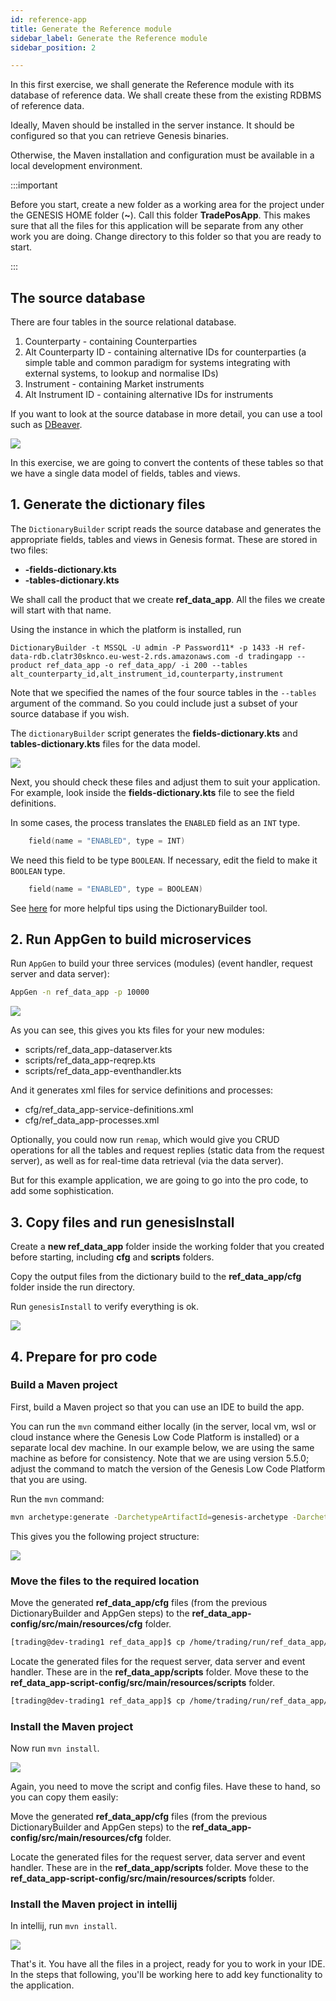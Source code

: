 ```yaml
---
id: reference-app
title: Generate the Reference module
sidebar_label: Generate the Reference module
sidebar_position: 2

---
```

In this first exercise, we shall generate the Reference module with its database of reference data. We shall create these from the existing RDBMS of reference data.

<!-- TODO - run from CLI tool instead, should be elsewhere in docs and reference-->
Ideally, Maven should be installed in the server instance. It should be configured so that you can retrieve Genesis binaries.

Otherwise, the Maven installation and configuration must be available in a local development environment.

:::important

Before you start, create a new folder as a working area for the project under the GENESIS HOME folder (**~**). Call this folder **TradePosApp**. This makes sure that all the files for this application will be separate from any other work you are doing. Change directory to this folder so that you are ready to start.

:::

<!--TODO Rename to ref-data-app throughout - 5.6.2 when CLI tool ready-->


## The source database

There are four tables in the source relational database. 

1. Counterparty - containing Counterparties
2. Alt Counterparty ID - containing alternative IDs for counterparties (a simple table and common paradigm for systems integrating with external systems, to lookup and normalise IDs)
3. Instrument - containing Market instruments
4. Alt Instrument ID - containing alternative IDs for instruments
<!-- TODO move this to refer to branching model -->
<!-- TODO link to docker image for running it as an option -->
If you want to look at the source database in more detail, you can use a tool such as [DBeaver](https://dbeaver.com/).

![](/img/reference-data-dbeaver.png)

In this exercise, we are going to convert the contents of these tables so that we have a single data model of fields, tables and views. 

## 1. Generate the dictionary files

The `DictionaryBuilder` script reads the source database and generates the appropriate fields, tables and views in Genesis format. These are stored in two files:  

* **-fields-dictionary.kts**
* **-tables-dictionary.kts**

We shall call the product that we create **ref_data_app**. All the files we create will start with that name.

Using the instance in which the platform is installed, run

<!--TODO - rethink this. Speak TOM and JOSE do not show the password we have here and make sure not admin user -->
`DictionaryBuilder -t MSSQL -U admin -P Password11* -p 1433 -H ref-data-rdb.clatr30sknco.eu-west-2.rds.amazonaws.com -d tradingapp --product ref_data_app -o ref_data_app/ -i 200 --tables alt_counterparty_id,alt_instrument_id,counterparty,instrument`

Note that we specified the names of the four source tables in the `--tables` argument of the command. So you could include just a subset of your source database if you wish.

The `dictionaryBuilder` script generates the **fields-dictionary.kts** and **tables-dictionary.kts** files for the data model.

<!-- TODO move below to IntelliJ / local running or leave?-->
![](/img/dictionary-builder-output.png)

Next, you should check these files and adjust them to suit your application. For example, look inside the **fields-dictionary.kts** file to see the field definitions.

In some cases, the process translates the `ENABLED` field as an `INT` type.
```kotlin
    field(name = "ENABLED", type = INT)
```
We need this field to be type `BOOLEAN`. If necessary, edit the field to make it `BOOLEAN` type.

```kotlin
    field(name = "ENABLED", type = BOOLEAN)
```

See [here](/managing-applications/operate/on-the-host/helpful-commands/#dictionarybuilder) <!--TODO we need to merge all this with the Generate fields and tables from relational database --> for more helpful tips using the DictionaryBuilder tool.

## 2. Run AppGen to build microservices

Run `AppGen` to build your three services (modules) (event handler, request server and data server):

```bash
AppGen -n ref_data_app -p 10000
```

![](/img/appgen.png)

As you can see, this gives you kts files for your new modules:

* scripts/ref_data_app-dataserver.kts
* scripts/ref_data_app-reqrep.kts
* scripts/ref_data_app-eventhandler.kts

And it generates xml files for service definitions and processes:

* cfg/ref_data_app-service-definitions.xml
* cfg/ref_data_app-processes.xml

Optionally, you could now run `remap`, which would give you CRUD operations for all the tables and request replies (static data from the request server), as well as for real-time data retrieval (via the data server).

But for this example application, we are going to go into the pro code, to add some sophistication.

## 3. Copy files and run genesisInstall

Create a **new ref_data_app** folder inside the working folder that you created before starting, including **cfg** and **scripts** folders.

Copy the output files from the dictionary build to the **ref_data_app/cfg** folder inside the run directory.

Run `genesisInstall` to verify everything is ok.

![](/img/genesisinstall.png)


## 4. Prepare for pro code

### Build a Maven project

First, build a Maven project so that you can use an IDE to build the app.

You can run the `mvn` command either locally (in the server, local vm, wsl or cloud instance where the Genesis Low Code Platform is installed) or a separate local dev machine. In our example below, we are using the same machine as before for consistency. Note that we are using version 5.5.0; adjust the command to match the version of the Genesis Low Code Platform that you are using.

Run the `mvn` command:

```bash
mvn archetype:generate -DarchetypeArtifactId=genesis-archetype -DarchetypeGroupId=global.genesis -DgroupId=global.genesis -Dversion=1.0.0-SNAPSHOT -DarchetypeVersion=5.5.0 -DartifactId=ref_data_app -B
```

This gives you the following project structure:

![](/img/maven-archetype-result.png)

### Move the files to the required location

Move the generated **ref_data_app/cfg** files (from the previous DictionaryBuilder and AppGen steps) to the **ref_data_app-config/src/main/resources/cfg** folder.

```bash
[trading@dev-trading1 ref_data_app]$ cp /home/trading/run/ref_data_app/cfg/* ref_data_app-config/src/main/resources/cfg/
```

Locate the generated files for the request server, data server and event handler. These are in the **ref_data_app/scripts** folder. Move these to the **ref_data_app-script-config/src/main/resources/scripts** folder.


```bash
[trading@dev-trading1 ref_data_app]$ cp /home/trading/run/ref_data_app/scripts/* ref_data_app-script-config/src/main/resources/scripts/
```

### Install the Maven project

Now run `mvn install`.

![](/img/build-maven-project-using-mvn-install.png)

Again, you need to move the script and config files. Have these to hand, so you can copy them easily:

Move the generated **ref_data_app/cfg** files (from the previous DictionaryBuilder and AppGen steps) to the **ref_data_app-config/src/main/resources/cfg** folder.

Locate the generated files for the request server, data server and event handler. These are in the  **ref_data_app/scripts** folder. Move these to the **ref_data_app-script-config/src/main/resources/scripts** folder.

### Install the Maven project in intellij

In intellij, run `mvn install`.

![](/img/run-maven-install-in-intellij.png)

That's it. You have all the files in a project, ready for you to work in your IDE. In the steps that following, you'll be working here to add key functionality to the application.

<!-- TODO note skip to end via branching model -->
